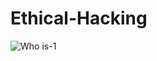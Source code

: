 # Ethical-Hacking
![Who is-1](https://user-images.githubusercontent.com/112752216/218005100-d8943655-7684-43e8-a073-72c618586956.jpg)
